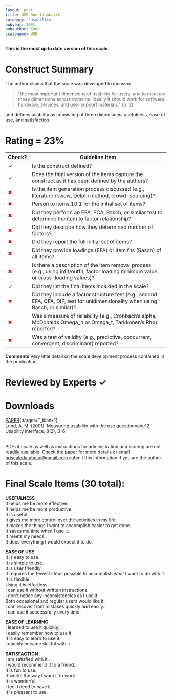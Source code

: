 ```yaml
---
layout: post
title: USE Questionnaire
category: "usability"
pubyear: 2001
pubauthor: Kund
scalename: USE
---
```


**This is the most up to date version of this scale.**

# Construct Summary

The author claims that the scale was developed to measure:

>"the most important dimensions of usability for users, and to measure those dimensions across domains. Ideally it should work for software, hardware, services, and user support materials." (p. 2)

and defines usability as consisting of three dimensions: usefulness, ease of use, and satisfaction.



# Rating = 23% 

<table>
  <thead>
    <tr>
      <th>Check?</th>
      <th>Guideline Item</th>
    </tr>
  </thead>
  <tbody>
    <tr>
      <td>&#10003;</td>
      <td>Is the construct defined?</td>
    </tr>
    <tr>
      <td>&#10003;</td>
      <td>Does the final version of the items capture the construct as it has been defined by the authors?</td>
    </tr>
    <tr>
      <td style="color: red;">&#10006;</td>
      <td>Is the item generation process discussed (e.g., literature review, Delphi method, crowd-sourcing)?</td>
    </tr>
    <tr>
      <td style="color: red;">&#10006;</td>
      <td>Person to items 10:1 for the initial set of items?</td>
    </tr>
    <tr>
      <td style="color: red;">&#10006;</td>
      <td>Did they perform an EFA, PCA, Rasch, or similar test to determine the item to factor relationship?</td>
    </tr>
    <tr>
      <td style="color: red;">&#10006;</td>
      <td>Did they describe how they determined number of factors?</td>
    </tr>
    <tr>
      <td style="color: red;">&#10006;</td>
      <td>Did they report the full initial set of items?</td>
    </tr>
    <tr>
      <td style="color: red;">&#10006;</td>
      <td>Did they provide loadings (EFA) or item fits (Rasch) of all items?</td>
    </tr>
    <tr>
      <td style="color: red;">&#10006;</td>
      <td>Is there a description of the item removal process (e.g., using infit/outfit, factor loading minimum value, or cross-loading values)?</td>
    </tr>
    <tr>
      <td>&#10003;</td>
      <td>Did they list the final items included in the scale?</td>
    </tr>
    <tr>
      <td style="color: red;">&#10006;</td>
      <td>Did they include a factor structure test (e.g., second EFA, CFA, DIF, test for unidimensionality when using Rasch, or similar)?</td>
    </tr>
    <tr>
      <td style="color: red;">&#10006;</td>
      <td>Was a measure of reliability (e.g., Cronbach’s alpha, McDonalds Omega_h or Omega_t, Tarkkonen’s Rho) reported?</td>
    </tr>
    <tr>
      <td style="color: red;">&#10006;</td>
      <td>Was a test of validity (e.g., predictive, concurrent, convergent, discriminant) reported?</td>
    </tr>
  </tbody>
</table>

**Comments**
Very little detail on the scale development process contained in the publication.

# Reviewed by Experts &#10003;


# Downloads
[PAPER](https://www.researchgate.net/profile/Arnold-Lund/publication/230786746_Measuring_Usability_with_the_USE_Questionnaire/links/56e5a90e08ae98445c21561c/Measuring-Usability-with-the-USE-Questionnaire.pdf){:target="_blank"}
<br>Lund, A. M. (2001). Measuring usability with the use questionnaire12. Usability interface, 8(2), 3-6.

<br>PDF of scale as well as instructions for administration and scoring are not readily available. Check the paper for more details or email hriscaledatabase@gmail.com submit this information if you are the author of this scale.

# Final Scale Items (30 total):

**USEFULNESS**
<br>It helps me be more effective.
<br>It helps me be more productive.
<br>It is useful.
<br>It gives me more control over the activities in my life.
<br>It makes the things I want to accomplish easier to get done.
<br>It saves me time when I use it.
<br>It meets my needs.
<br>It does everything I would expect it to do.

**EASE OF USE**
<br>It is easy to use.
<br>It is simple to use.
<br>It is user friendly.
<br>It requires the fewest steps possible to accomplish what I want to do with it.
<br>It is flexible.
<br>Using it is effortless.
<br>I can use it without written instructions.
<br>I don't notice any inconsistencies as I use it.
<br>Both occasional and regular users would like it.
<br>I can recover from mistakes quickly and easily.
<br>I can use it successfully every time.

**EASE OF LEARNING**
<br>I learned to use it quickly.
<br>I easily remember how to use it.
<br>It is easy to learn to use it.
<br>I quickly became skillful with it.

**SATISFACTION**
<br>I am satisfied with it.
<br>I would recommend it to a friend.
<br>It is fun to use.
<br>It works the way I want it to work.
<br>It is wonderful.
<br>I feel I need to have it.
<br>It is pleasant to use.






